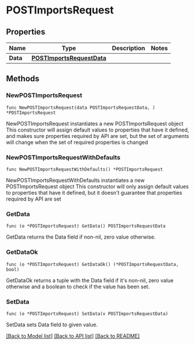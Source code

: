 # POSTImportsRequest

## Properties

Name | Type | Description | Notes
------------ | ------------- | ------------- | -------------
**Data** | [**POSTImportsRequestData**](POSTImportsRequestData.md) |  | 

## Methods

### NewPOSTImportsRequest

`func NewPOSTImportsRequest(data POSTImportsRequestData, ) *POSTImportsRequest`

NewPOSTImportsRequest instantiates a new POSTImportsRequest object
This constructor will assign default values to properties that have it defined,
and makes sure properties required by API are set, but the set of arguments
will change when the set of required properties is changed

### NewPOSTImportsRequestWithDefaults

`func NewPOSTImportsRequestWithDefaults() *POSTImportsRequest`

NewPOSTImportsRequestWithDefaults instantiates a new POSTImportsRequest object
This constructor will only assign default values to properties that have it defined,
but it doesn't guarantee that properties required by API are set

### GetData

`func (o *POSTImportsRequest) GetData() POSTImportsRequestData`

GetData returns the Data field if non-nil, zero value otherwise.

### GetDataOk

`func (o *POSTImportsRequest) GetDataOk() (*POSTImportsRequestData, bool)`

GetDataOk returns a tuple with the Data field if it's non-nil, zero value otherwise
and a boolean to check if the value has been set.

### SetData

`func (o *POSTImportsRequest) SetData(v POSTImportsRequestData)`

SetData sets Data field to given value.



[[Back to Model list]](../README.md#documentation-for-models) [[Back to API list]](../README.md#documentation-for-api-endpoints) [[Back to README]](../README.md)


